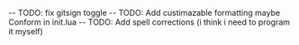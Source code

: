 -- TODO: fix gitsign toggle
-- TODO: Add custimazable formatting maybe Conform in init.lua
-- TODO: Add spell corrections (i think i need to program it myself)
